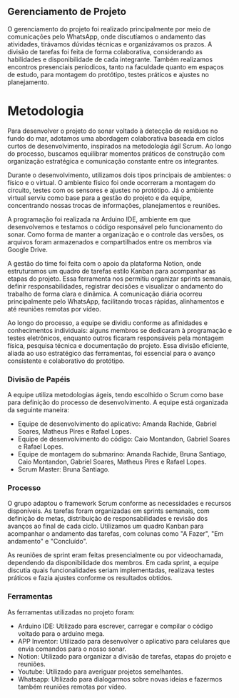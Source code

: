 ## Gerenciamento de Projeto

O gerenciamento do projeto foi realizado principalmente por meio de comunicações pelo WhatsApp, onde discutíamos o andamento das atividades, tirávamos dúvidas técnicas e organizávamos os prazos. A divisão de tarefas foi feita de forma colaborativa, considerando as habilidades e disponibilidade de cada integrante. Também realizamos encontros presenciais períodicos, tanto na faculdade quanto em espaços de estudo, para montagem do protótipo, testes práticos e ajustes no planejamento.

# Metodologia

Para desenvolver o projeto do sonar voltado à detecção de resíduos no fundo do mar, adotamos uma abordagem colaborativa baseada em ciclos curtos de desenvolvimento, inspirados na metodologia ágil Scrum. Ao longo do processo, buscamos equilibrar momentos práticos de construção com organização estratégica e comunicação constante entre os integrantes.

Durante o desenvolvimento, utilizamos dois tipos principais de ambientes: o físico e o virtual. O ambiente físico foi onde ocorreram a montagem do circuito, testes com os sensores e ajustes no protótipo. Já o ambiente virtual serviu como base para a gestão do projeto e da equipe, concentrando nossas trocas de informações, planejamentos e reuniões.

A programação foi realizada na Arduino IDE, ambiente em que desenvolvemos e testamos o código responsável pelo funcionamento do sonar. Como forma de manter a organização e o controle das versões, os arquivos foram armazenados e compartilhados entre os membros via Google Drive.

A gestão do time foi feita com o apoio da plataforma Notion, onde estruturamos um quadro de tarefas estilo Kanban para acompanhar as etapas do projeto. Essa ferramenta nos permitiu organizar sprints semanais, definir responsabilidades, registrar decisões e visualizar o andamento do trabalho de forma clara e dinâmica. A comunicação diária ocorreu principalmente pelo WhatsApp, facilitando trocas rápidas, alinhamentos e até reuniões remotas por vídeo.

Ao longo do processo, a equipe se dividiu conforme as afinidades e conhecimentos individuais: alguns membros se dedicaram à programação e testes eletrônicos, enquanto outros ficaram responsáveis pela montagem física, pesquisa técnica e documentação do projeto. Essa divisão eficiente, aliada ao uso estratégico das ferramentas, foi essencial para o avanço consistente e colaborativo do protótipo.

### Divisão de Papéis

A equipe utiliza metodologias ágeis, tendo escolhido o Scrum como base para definição do processo de desenvolvimento. A equipe está organizada da seguinte maneira:

- Equipe de desenvolvimento do aplicativo: Amanda Rachide, Gabriel Soares, Matheus Pires e Rafael Lopes.
- Equipe de desenvolvimento do código: Caio Montandon, Gabriel Soares e Rafael Lopes.
- Equipe de montagem do submarino: Amanda Rachide, Bruna Santiago, Caio Montandon, Gabriel Soares, Matheus Pires e Rafael Lopes.
- Scrum Master: Bruna Santiago. 


### Processo

O grupo adaptou o framework Scrum conforme as necessidades e recursos disponíveis. As tarefas foram organizadas em sprints semanais, com definição de metas, distribuição de responsabilidades e revisão dos avanços ao final de cada ciclo. Utilizamos um quadro Kanban para acompanhar o andamento das tarefas, com colunas como "A Fazer", "Em andamento" e "Concluído".

As reuniões de sprint eram feitas presencialmente ou por videochamada, dependendo da disponibilidade dos membros. Em cada sprint, a equipe discutia quais funcionalidades seriam implementadas, realizava testes práticos e fazia ajustes conforme os resultados obtidos.

### Ferramentas

As ferramentas utilizadas no projeto foram:

- Arduino IDE: Utilizado para escrever, carregar e compilar o código voltado para o arduíno mega.
- APP Inventor: Utilizado para desenvolver o aplicativo para celulares que envia comandos para o nosso sonar. 
- Notion: Utilizado para organizar a divisão de tarefas, etapas do projeto e reuniões. 
- Youtube: Utilizado para averiguar projetos semelhantes.
- Whatsapp: Utilizado para dialogarmos sobre novas ideias e fazermos também reuniões remotas por vídeo. 
